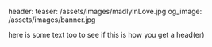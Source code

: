 header:
  teaser: /assets/images/madlyInLove.jpg
  og_image: /assets/images/banner.jpg
  
  here is some text too to see if this is how you get a head(er)
